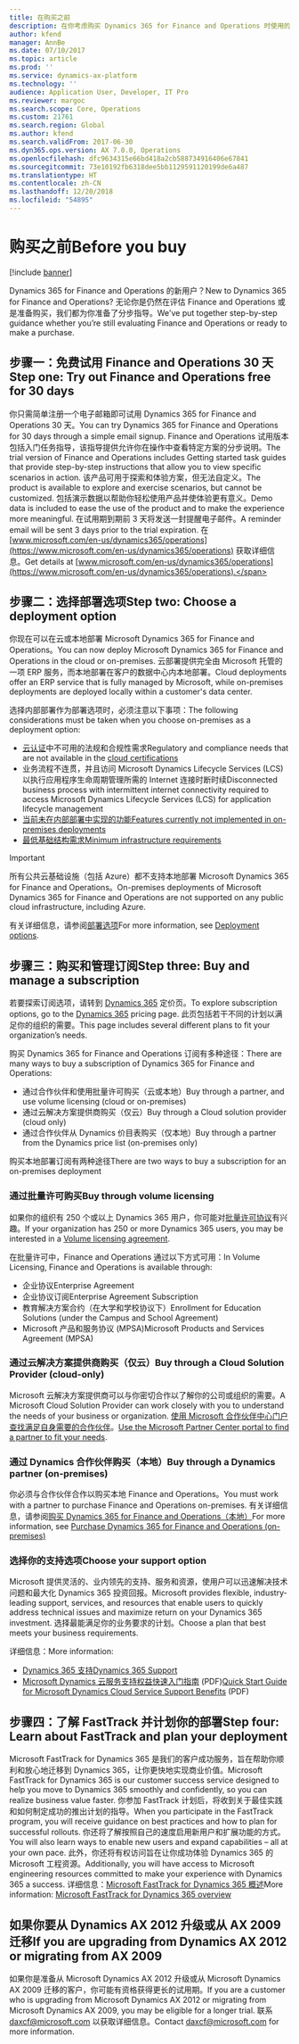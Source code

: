 ```yaml
---
title: 在购买之前
description: 在你考虑购买 Dynamics 365 for Finance and Operations 时使用的分步指导。
author: kfend
manager: AnnBe
ms.date: 07/10/2017
ms.topic: article
ms.prod: ''
ms.service: dynamics-ax-platform
ms.technology: ''
audience: Application User, Developer, IT Pro
ms.reviewer: margoc
ms.search.scope: Core, Operations
ms.custom: 21761
ms.search.region: Global
ms.author: kfend
ms.search.validFrom: 2017-06-30
ms.dyn365.ops.version: AX 7.0.0, Operations
ms.openlocfilehash: dfc9634315e66bd418a2cb588734916406e67841
ms.sourcegitcommit: 73e10192fb6318dee5bb1129591120199de6a487
ms.translationtype: HT
ms.contentlocale: zh-CN
ms.lasthandoff: 12/20/2018
ms.locfileid: "54895"
---
```

# <a name="before-you-buy"></a><span data-ttu-id="fa45c-103">购买之前</span><span class="sxs-lookup"><span data-stu-id="fa45c-103">Before you buy</span></span> 

[!include [banner](../includes/banner.md)]

<span data-ttu-id="fa45c-104">Dynamics 365 for Finance and Operations 的新用户？</span><span class="sxs-lookup"><span data-stu-id="fa45c-104">New to Dynamics 365 for Finance and Operations?</span></span> <span data-ttu-id="fa45c-105">无论你是仍然在评估 Finance and Operations 或是准备购买，我们都为你准备了分步指导。</span><span class="sxs-lookup"><span data-stu-id="fa45c-105">We've put together step-by-step guidance whether you’re still evaluating Finance and Operations or ready to make a purchase.</span></span>

## <a name="step-one--try-out-finance-and-operations-free-for-30-days"></a><span data-ttu-id="fa45c-106">步骤一：免费试用 Finance and Operations 30 天</span><span class="sxs-lookup"><span data-stu-id="fa45c-106">Step one:  Try out Finance and Operations free for 30 days</span></span>
<span data-ttu-id="fa45c-107">你只需简单注册一个电子邮箱即可试用 Dynamics 365 for Finance and Operations 30 天。</span><span class="sxs-lookup"><span data-stu-id="fa45c-107">You can try Dynamics 365 for Finance and Operations for 30 days through a simple email signup.</span></span> <span data-ttu-id="fa45c-108">Finance and Operations 试用版本包括入门任务指导，该指导提供允许你在操作中查看特定方案的分步说明。</span><span class="sxs-lookup"><span data-stu-id="fa45c-108">The trial version of Finance and Operations includes Getting started task guides that provide step-by-step instructions that allow you to view specific scenarios in action.</span></span> <span data-ttu-id="fa45c-109">该产品可用于探索和体验方案，但无法自定义。</span><span class="sxs-lookup"><span data-stu-id="fa45c-109">The product is available to explore and exercise scenarios, but cannot be customized.</span></span> <span data-ttu-id="fa45c-110">包括演示数据以帮助你轻松使用产品并使体验更有意义。</span><span class="sxs-lookup"><span data-stu-id="fa45c-110">Demo data is included to ease the use of the product and to make the experience more meaningful.</span></span> <span data-ttu-id="fa45c-111">在试用期到期前 3 天将发送一封提醒电子邮件。</span><span class="sxs-lookup"><span data-stu-id="fa45c-111">A reminder email will be sent 3 days prior to the trial expiration.</span></span> <span data-ttu-id="fa45c-112">在 [www.microsoft.com/en-us/dynamics365/operations](https://www.microsoft.com/en-us/dynamics365/operations) 获取详细信息。</span><span class="sxs-lookup"><span data-stu-id="fa45c-112">Get details at [www.microsoft.com/en-us/dynamics365/operations](https://www.microsoft.com/en-us/dynamics365/operations).</span></span>

## <a name="step-two-choose-a-deployment-option"></a><span data-ttu-id="fa45c-113">步骤二：选择部署选项</span><span class="sxs-lookup"><span data-stu-id="fa45c-113">Step two: Choose a deployment option</span></span>
<span data-ttu-id="fa45c-114">你现在可以在云或本地部署 Microsoft Dynamics 365 for Finance and Operations。</span><span class="sxs-lookup"><span data-stu-id="fa45c-114">You can now deploy Microsoft Dynamics 365 for Finance and Operations in the cloud or on-premises.</span></span> <span data-ttu-id="fa45c-115">云部署提供完全由 Microsoft 托管的一项 ERP 服务，而本地部署在客户的数据中心内本地部署。</span><span class="sxs-lookup"><span data-stu-id="fa45c-115">Cloud deployments offer an ERP service that is fully managed by Microsoft, while on-premises deployments are deployed locally within a customer's data center.</span></span>

<span data-ttu-id="fa45c-116">选择内部部署作为部署选项时，必须注意以下事项：</span><span class="sxs-lookup"><span data-stu-id="fa45c-116">The following considerations must be taken when you choose on-premises as a deployment option:</span></span>
- <span data-ttu-id="fa45c-117">[云认证](https://explore.dynamics.com/operations/microsoft-dynamics-365-for-operations-certification-priorities)中不可用的法规和合规性需求</span><span class="sxs-lookup"><span data-stu-id="fa45c-117">Regulatory and compliance needs that are not available in the [cloud certifications](https://explore.dynamics.com/operations/microsoft-dynamics-365-for-operations-certification-priorities)</span></span>
- <span data-ttu-id="fa45c-118">业务流程不连贯，并且访问 Microsoft Dynamics Lifecycle Services (LCS) 以执行应用程序生命周期管理所需的 Internet 连接时断时续</span><span class="sxs-lookup"><span data-stu-id="fa45c-118">Disconnected business process with intermittent internet connectivity required to access Microsoft Dynamics Lifecycle Services (LCS) for application lifecycle management</span></span>
- [<span data-ttu-id="fa45c-119">当前未在内部部署中实现的功能</span><span class="sxs-lookup"><span data-stu-id="fa45c-119">Features currently not implemented in on-premises deployments</span></span>](features-not-implemented-on-prem.md)
- [<span data-ttu-id="fa45c-120">最低基础结构需求</span><span class="sxs-lookup"><span data-stu-id="fa45c-120">Minimum infrastructure requirements</span></span>](system-requirements-on-prem.md#minimum-infrastructure-requirements)

> [!IMPORTANT]
> <span data-ttu-id="fa45c-121">所有公共云基础设施（包括 Azure）都不支持本地部署 Microsoft Dynamics 365 for Finance and Operations。</span><span class="sxs-lookup"><span data-stu-id="fa45c-121">On-premises deployments of Microsoft Dynamics 365 for Finance and Operations are not supported on any public cloud infrastructure, including Azure.</span></span> 

<span data-ttu-id="fa45c-122">有关详细信息，请参阅[部署选项](../../dev-itpro/deployment/choose-deployment-type.md)</span><span class="sxs-lookup"><span data-stu-id="fa45c-122">For more information, see [Deployment options](../../dev-itpro/deployment/choose-deployment-type.md).</span></span>

## <a name="step-three-buy-and-manage-a-subscription"></a><span data-ttu-id="fa45c-123">步骤三：购买和管理订阅</span><span class="sxs-lookup"><span data-stu-id="fa45c-123">Step three: Buy and manage a subscription</span></span>
<span data-ttu-id="fa45c-124">若要探索订阅选项，请转到 [Dynamics 365](https://www.microsoft.com/en-us/dynamics365/pricing) 定价页。</span><span class="sxs-lookup"><span data-stu-id="fa45c-124">To explore subscription options, go to the [Dynamics 365](https://www.microsoft.com/en-us/dynamics365/pricing) pricing page.</span></span> <span data-ttu-id="fa45c-125">此页包括若干不同的计划以满足你的组织的需要。</span><span class="sxs-lookup"><span data-stu-id="fa45c-125">This page includes several different plans to fit your organization’s needs.</span></span>

<span data-ttu-id="fa45c-126">购买 Dynamics 365 for Finance and Operations 订阅有多种途径：</span><span class="sxs-lookup"><span data-stu-id="fa45c-126">There are many ways to buy a subscription of Dynamics 365 for Finance and Operations:</span></span>
- <span data-ttu-id="fa45c-127">通过合作伙伴和使用批量许可购买（云或本地）</span><span class="sxs-lookup"><span data-stu-id="fa45c-127">Buy through a partner, and use volume licensing (cloud or on-premises)</span></span>
- <span data-ttu-id="fa45c-128">通过云解决方案提供商购买（仅云）</span><span class="sxs-lookup"><span data-stu-id="fa45c-128">Buy through a Cloud solution provider (cloud only)</span></span>
- <span data-ttu-id="fa45c-129">通过合作伙伴从 Dynamics 价目表购买（仅本地）</span><span class="sxs-lookup"><span data-stu-id="fa45c-129">Buy through a partner from the Dynamics price list (on-premises only)</span></span>

<span data-ttu-id="fa45c-130">购买本地部署订阅有两种途径</span><span class="sxs-lookup"><span data-stu-id="fa45c-130">There are two ways to buy a subscription for an on-premises deployment</span></span>

### <a name="buy-through-volume-licensing"></a><span data-ttu-id="fa45c-131">通过批量许可购买</span><span class="sxs-lookup"><span data-stu-id="fa45c-131">Buy through volume licensing</span></span>
<span data-ttu-id="fa45c-132">如果你的组织有 250 个或以上 Dynamics 365 用户，你可能对[批量许可协议](https://www.microsoft.com/en-us/licensing/how-to-buy/how-to-buy.aspx)有兴趣。</span><span class="sxs-lookup"><span data-stu-id="fa45c-132">If your organization has 250 or more Dynamics 365 users, you may be interested in a [Volume licensing agreement](https://www.microsoft.com/en-us/licensing/how-to-buy/how-to-buy.aspx).</span></span> 

<span data-ttu-id="fa45c-133">在批量许可中，Finance and Operations 通过以下方式可用：</span><span class="sxs-lookup"><span data-stu-id="fa45c-133">In Volume Licensing, Finance and Operations is available through:</span></span>
- <span data-ttu-id="fa45c-134">企业协议</span><span class="sxs-lookup"><span data-stu-id="fa45c-134">Enterprise Agreement</span></span>
- <span data-ttu-id="fa45c-135">企业协议订阅</span><span class="sxs-lookup"><span data-stu-id="fa45c-135">Enterprise Agreement Subscription</span></span>
- <span data-ttu-id="fa45c-136">教育解决方案合约（在大学和学校协议下）</span><span class="sxs-lookup"><span data-stu-id="fa45c-136">Enrollment for Education Solutions (under the Campus and School Agreement)</span></span>
- <span data-ttu-id="fa45c-137">Microsoft 产品和服务协议 (MPSA)</span><span class="sxs-lookup"><span data-stu-id="fa45c-137">Microsoft Products and Services Agreement (MPSA)</span></span>

### <a name="buy-through-a-cloud-solution-provider-cloud-only"></a><span data-ttu-id="fa45c-138">通过云解决方案提供商购买（仅云）</span><span class="sxs-lookup"><span data-stu-id="fa45c-138">Buy through a Cloud Solution Provider (cloud-only)</span></span>
<span data-ttu-id="fa45c-139">Microsoft 云解决方案提供商可以与你密切合作以了解你的公司或组织的需要。</span><span class="sxs-lookup"><span data-stu-id="fa45c-139">A Microsoft Cloud Solution Provider can work closely with you to understand the needs of your business or organization.</span></span> <span data-ttu-id="fa45c-140">[使用 Microsoft 合作伙伴中心门户查找满足自身需要的合作伙伴](https://partnercenter.microsoft.com/en-us/partner/home)。</span><span class="sxs-lookup"><span data-stu-id="fa45c-140">[Use the Microsoft Partner Center portal to find a partner to fit your needs](https://partnercenter.microsoft.com/en-us/partner/home).</span></span> 

### <a name="buy-through-a-dynamics-partner-on-premises"></a><span data-ttu-id="fa45c-141">通过 Dynamics 合作伙伴购买（本地）</span><span class="sxs-lookup"><span data-stu-id="fa45c-141">Buy through a Dynamics partner (on-premises)</span></span>
<span data-ttu-id="fa45c-142">你必须与合作伙伴合作以购买本地 Finance and Operations。</span><span class="sxs-lookup"><span data-stu-id="fa45c-142">You must work with a partner to purchase Finance and Operations on-premises.</span></span> <span data-ttu-id="fa45c-143">有关详细信息，请参阅[购买 Dynamics 365 for Finance and Operations（本地）](purchase-on-premises.md)</span><span class="sxs-lookup"><span data-stu-id="fa45c-143">For more information, see [Purchase Dynamics 365 for Finance and Operations (on-premises)](purchase-on-premises.md)</span></span>

### <a name="choose-your-support-option"></a><span data-ttu-id="fa45c-144">选择你的支持选项</span><span class="sxs-lookup"><span data-stu-id="fa45c-144">Choose your support option</span></span>
<span data-ttu-id="fa45c-145">Microsoft 提供灵活的、业内领先的支持、服务和资源，使用户可以迅速解决技术问题和最大化 Dynamics 365 投资回报。</span><span class="sxs-lookup"><span data-stu-id="fa45c-145">Microsoft provides flexible, industry-leading support, services, and resources that enable users to quickly address technical issues and maximize return on your Dynamics 365 investment.</span></span> <span data-ttu-id="fa45c-146">选择最能满足你的业务要求的计划。</span><span class="sxs-lookup"><span data-stu-id="fa45c-146">Choose a plan that best meets your business requirements.</span></span> 

<span data-ttu-id="fa45c-147">详细信息：</span><span class="sxs-lookup"><span data-stu-id="fa45c-147">More information:</span></span> 
- [<span data-ttu-id="fa45c-148">Dynamics 365 支持</span><span class="sxs-lookup"><span data-stu-id="fa45c-148">Dynamics 365 Support</span></span>](https://www.microsoft.com/en-us/dynamics365/support)
- <span data-ttu-id="fa45c-149">[Microsoft Dynamics 云服务支持权益快速入门指南](http://go.microsoft.com/fwlink/?LinkId=530335) (PDF)</span><span class="sxs-lookup"><span data-stu-id="fa45c-149">[Quick Start Guide for Microsoft Dynamics Cloud Service Support Benefits](http://go.microsoft.com/fwlink/?LinkId=530335) (PDF)</span></span>

## <a name="step-four-learn-about-fasttrack-and-plan-your-deployment"></a><span data-ttu-id="fa45c-150">步骤四：了解 FastTrack 并计划你的部署</span><span class="sxs-lookup"><span data-stu-id="fa45c-150">Step four: Learn about FastTrack and plan your deployment</span></span>
<span data-ttu-id="fa45c-151">Microsoft FastTrack for Dynamics 365 是我们的客户成功服务，旨在帮助你顺利和放心地迁移到 Dynamics 365，让你更快地实现商业价值。</span><span class="sxs-lookup"><span data-stu-id="fa45c-151">Microsoft FastTrack for Dynamics 365 is our customer success service designed to help you move to Dynamics 365 smoothly and confidently, so you can realize business value faster.</span></span> <span data-ttu-id="fa45c-152">你参加 FastTrack 计划后，将收到关于最佳实践和如何制定成功的推出计划的指导。</span><span class="sxs-lookup"><span data-stu-id="fa45c-152">When you participate in the FastTrack program, you will receive guidance on best practices and how to plan for successful rollouts.</span></span> <span data-ttu-id="fa45c-153">你还将了解按照自己的速度启用新用户和扩展功能的方式。</span><span class="sxs-lookup"><span data-stu-id="fa45c-153">You will also learn ways to enable new users and expand capabilities – all at your own pace.</span></span> <span data-ttu-id="fa45c-154">此外，你还将有权访问旨在让你成功体验 Dynamics 365 的 Microsoft 工程资源。</span><span class="sxs-lookup"><span data-stu-id="fa45c-154">Additionally, you will have access to Microsoft engineering resources committed to make your experience with Dynamics 365 a success.</span></span> <span data-ttu-id="fa45c-155">详细信息：[Microsoft FastTrack for Dynamics 365 概述](fasttrack-dynamics-365-overview.md)</span><span class="sxs-lookup"><span data-stu-id="fa45c-155">More information: [Microsoft FastTrack for Dynamics 365 overview](fasttrack-dynamics-365-overview.md)</span></span> 

## <a name="if-you-are-upgrading-from-dynamics-ax-2012-or-migrating-from-ax-2009"></a><span data-ttu-id="fa45c-156">如果你要从 Dynamics AX 2012 升级或从 AX 2009 迁移</span><span class="sxs-lookup"><span data-stu-id="fa45c-156">If you are upgrading from Dynamics AX 2012 or migrating from AX 2009</span></span>
<span data-ttu-id="fa45c-157">如果你是准备从 Microsoft Dynamics AX 2012 升级或从 Microsoft Dynamics AX 2009 迁移的客户，你可能有资格获得更长的试用期。</span><span class="sxs-lookup"><span data-stu-id="fa45c-157">If you are a customer who is upgrading from Microsoft Dynamics AX 2012 or migrating from Microsoft Dynamics AX 2009, you may be eligible for a longer trial.</span></span> <span data-ttu-id="fa45c-158">联系 <daxcf@microsoft.com> 以获取详细信息。</span><span class="sxs-lookup"><span data-stu-id="fa45c-158">Contact <daxcf@microsoft.com> for more information.</span></span> 

